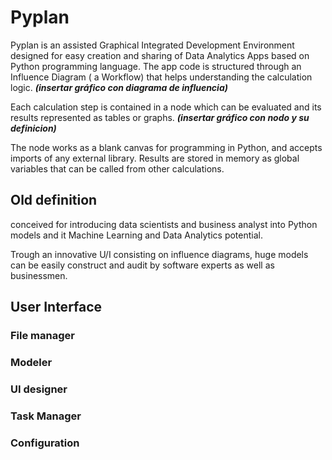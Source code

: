 # Pyplan
Pyplan is an assisted Graphical Integrated Development Environment designed for easy creation and sharing of Data Analytics Apps based on Python programming language.
The app code is structured through an Influence Diagram ( a Workflow) that helps understanding the calculation logic.
***(insertar gráfico con diagrama de influencia)***

Each calculation step is contained in a node which can be evaluated and its results represented as tables or graphs. 
***(insertar gráfico con nodo y su definicion)***

The node works as a blank canvas for programming in Python, and accepts imports of any external library. Results are stored in memory as global variables that can be called from other calculations.



## Old definition
conceived for introducing data scientists and business analyst into Python models and it Machine Learning and Data Analytics potential.

Trough an innovative U/I consisting on influence diagrams, huge models can be easily construct and audit by software experts as well as businessmen.




## User Interface
### File manager
### Modeler
### UI designer
### Task Manager
### Configuration








<!--stackedit_data:
eyJoaXN0b3J5IjpbLTE0NDA4NjkzNTksMTk2MTI3NjcxOCwtMT
M1MTM4MDk3MiwxNDM3MDU2MzgzLDQxOTg0Mzg3OCwxMDAyNzM1
MjI1LC0xNjQwMjI4NDA5LDEyNDEzMjE1OTAsMTUyMzY2NTU1My
wyMDExNjY0NDQxLDEwODUwNzI5OTksLTE2NjE2NzUyMDcsLTky
OTQ2NDQwOCw0ODk5MjgxNjksLTc3NTg4NDM2Ml19
-->